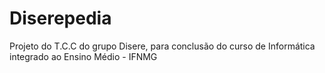 # Diserepedia
Projeto do T.C.C do grupo Disere, para conclusão do curso de Informática integrado ao Ensino Médio - IFNMG
